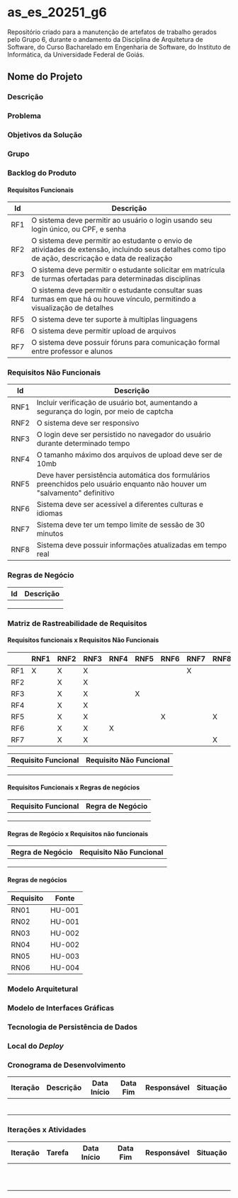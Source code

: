 # as_es_20251_g6
Repositório criado para a manutenção de artefatos de trabalho gerados pelo Grupo 6, durante o andamento da Disciplina de Arquitetura de Software, do Curso Bacharelado em Engenharia de Software, do Instituto de Informática, da Universidade Federal de Goiás.

## Nome do Projeto

### Descrição

### Problema

### Objetivos da Solução

### Grupo

### Backlog do Produto

#### Requisitos Funcionais

|Id|Descrição|
|---|---|
|RF1|O sistema deve permitir ao usuário o login usando seu login único, ou CPF, e senha|
|RF2|O sistema deve permitir ao estudante o envio de atividades de extensão, incluindo seus detalhes como tipo de ação, descricação e data de realização|
|RF3|O sistema deve permitir o estudante solicitar em matrícula de turmas ofertadas para determinadas disciplinas|
|RF4|O sistema deve permitir o estudante consultar suas turmas em que há ou houve vínculo, permitindo a visualização de detalhes|
|RF5|O sistema deve ter suporte à multiplas linguagens|
|RF6|O sistema deve permitir upload de arquivos| 
|RF7|O sistema deve possuir fóruns para comunicação formal entre professor e alunos| 

### Requisitos Não Funcionais

|Id|Descrição|
|---|---|
|RNF1|Incluir verificação de usuário bot, aumentando a segurança do login, por meio de captcha|
|RNF2|O sistema deve ser responsivo|
|RNF3|O login deve ser persistido no navegador do usuário durante determinado tempo|
|RNF4|O tamanho máximo dos arquivos de upload deve ser de 10mb|
|RNF5|Deve haver persistência automática dos formulários preenchidos pelo usuário enquanto não houver um "salvamento" definitivo|
|RNF6|Sistema deve ser acessível a diferentes culturas e idiomas|
|RNF7|Sistema deve ter um tempo limite de sessão de 30 minutos|
|RNF8|Sistema deve possuir informações atualizadas em tempo real|

### Regras de Negócio

|Id|Descrição|
|---|---|
|||
|||
|||

### Matriz de Rastreabilidade de Requisitos

#### Requisitos funcionais x Requisitos Não Funcionais


|     | RNF1 | RNF2 | RNF3 | RNF4 | RNF5 | RNF6 | RNF7 | RNF8 |
|-----|------|------|------|------|------|------|------|------|
| RF1 |  X   |  X   |  X   |      |      |      |  X   |      |
| RF2 |      |  X   |  X   |      |      |      |      |      |
| RF3 |      |  X   |  X   |      |  X   |      |      |      |
| RF4 |      |  X   |  X   |      |      |      |      |      |
| RF5 |      |  X   |  X   |      |      |   X  |      |   X  |
| RF6 |      |  X   |  X   |  X   |      |      |      |      |
| RF7 |      |  X   |  X   |      |      |      |      |   X  |


|Requisito Funcional|Requisito Não Funcional|
|---|---|
|||
|||
|||

#### Requisitos Funcionais x Regras de negócios

|Requisito Funcional|Regra de Negócio|
|---|---|
|||
|||
|||

#### Regras de Regócio x Requisitos não funcionais

|Regra de Negócio|Requisito Não Funcional|
|---|---|
|||
|||
|||

#### Regras de negócios

|Requisito|Fonte|
|---|---|
|RN01|HU-001|
|RN02|HU-001|
|RN03|HU-002|
|RN04|HU-002|
|RN05|HU-003|
|RN06|HU-004|

### Modelo Arquitetural

### Modelo de Interfaces Gráficas

### Tecnologia de Persistência de Dados

### Local do _Deploy_

### Cronograma de Desenvolvimento

|Iteração|Descrição|Data Início|Data Fim|Responsável|Situação|
|---|---|---|---|---|---|
|||||||
|||||||
|||||||
|||||||
|||||||
|||||||

### Iterações x Atividades

|Iteração|Tarefa|Data Início|Data Fim|Responsável|Situação|
|---|---|---|---|---|---|
|||||||
|||||||
|||||||
|||||||
|||||||
|||||||
|||||||
|||||||
|||||||
|||||||
